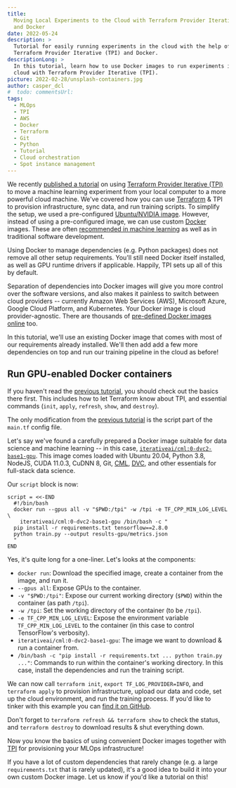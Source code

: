 ```yaml
---
title:
  Moving Local Experiments to the Cloud with Terraform Provider Iterative (TPI)
  and Docker
date: 2022-05-24
description: >
  Tutorial for easily running experiments in the cloud with the help of
  Terraform Provider Iterative (TPI) and Docker.
descriptionLong: >
  In this tutorial, learn how to use Docker images to run experiments in the
  cloud with Terraform Provider Iterative (TPI).
picture: 2022-02-28/unsplash-containers.jpg
author: casper_dcl
#  todo: commentsUrl:
tags:
  - MLOps
  - TPI
  - AWS
  - Docker
  - Terraform
  - Git
  - Python
  - Tutorial
  - Cloud orchestration
  - Spot instance management
---
```


We recently [published a tutorial][bees-part-1] on using [Terraform Provider
Iterative (TPI)][tpi] to move a machine learning experiment from your local
computer to a more powerful cloud machine. We've covered how you can use
[Terraform](https://www.terraform.io) & TPI to provision infrastructure, sync
data, and run training scripts. To simplify the setup, we used a pre-configured
[Ubuntu/NVIDIA image](https://registry.terraform.io/providers/iterative/iterative/latest/docs/resources/task#machine-image).
However, instead of using a pre-configured image, we can use custom
[Docker](https://www.docker.com) images. These are often
[recommended in machine learning](https://aws.amazon.com/blogs/opensource/why-use-docker-containers-for-machine-learning-development/)
as well as in traditional software development.

[bees-part-1]: /blog/local-experiments-to-the-cloud-with-tpi
[tpi]: https://github.com/iterative/terraform-provider-iterative

<admon type="info">

Using Docker to manage dependencies (e.g. Python packages) does not remove all
other setup requirements. You'll still need Docker itself installed, as well as
GPU runtime drivers if applicable. Happily, TPI sets up all of this by default.

</admon>

Separation of dependencies into Docker images will give you more control over
the software versions, and also makes it painless to switch between cloud
providers -- currently Amazon Web Services (AWS), Microsoft Azure, Google Cloud
Platform, and Kubernetes. Your Docker image is cloud provider-agnostic. There
are thousands of [pre-defined Docker images online](https://hub.docker.com/)
too.

In this tutorial, we'll use an existing Docker image that comes with most of our
requirements already installed. We'll then add add a few more dependencies on
top and run our training pipeline in the cloud as before!

## Run GPU-enabled Docker containers

<admon type="warn">

If you haven't read the [previous tutorial][bees-part-1], you should check out
the basics there first. This includes how to let Terraform know about TPI, and
essential commands (`init`, `apply`, `refresh`, `show`, and `destroy`).

</admon>

The only modification from the [previous tutorial][bees-part-1] is the script
part of the `main.tf` config file.

Let's say we've found a carefully prepared a Docker image suitable for data
science and machine learning -- in this case,
[`iterativeai/cml:0-dvc2-base1-gpu`](https://cml.dev/doc/self-hosted-runners#docker-images).
This image comes loaded with Ubuntu 20.04, Python 3.8, NodeJS, CUDA 11.0.3,
CuDNN 8, Git, [CML](https://cml.dev), [DVC](https://dvc.org), and other
essentials for full-stack data science.

Our `script` block is now:

```hcl
script = <<-END
  #!/bin/bash
  docker run --gpus all -v "$PWD:/tpi" -w /tpi -e TF_CPP_MIN_LOG_LEVEL \
    iterativeai/cml:0-dvc2-base1-gpu /bin/bash -c "
  pip install -r requirements.txt tensorflow==2.8.0
  python train.py --output results-gpu/metrics.json
  "
END
```

Yes, it's quite long for a one-liner. Let's looks at the components:

- `docker run`: Download the specified image, create a container from the image,
  and run it.
- `--gpus all`: Expose GPUs to the container.
- `-v "$PWD:/tpi"`: Expose our current working directory (`$PWD`) within the
  container (as path `/tpi`).
- `-w /tpi`: Set the working directory of the container (to be `/tpi`).
- `-e TF_CPP_MIN_LOG_LEVEL`: Expose the environment variable
  `TF_CPP_MIN_LOG_LEVEL` to the container (in this case to control TensorFlow's
  verbosity).
- `iterativeai/cml:0-dvc2-base1-gpu`: The image we want to download & run a
  container from.
- `/bin/bash -c "pip install -r requirements.txt ... python train.py ..."`:
  Commands to run within the container's working directory. In this case,
  install the dependencies and run the training script.

We can now call `terraform init`, `export TF_LOG_PROVIDER=INFO`, and
`terraform apply` to provision infrastructure, upload our data and code, set up
the cloud environment, and run the training process. If you'd like to tinker
with this example you can
[find it on GitHub](https://github.com/iterative/blog-tpi-bees/tree/docker).

<admon type="tip">

Don't forget to `terraform refresh && terraform show` to check the status, and
`terraform destroy` to download results & shut everything down.

</admon>

Now you know the basics of using convenient Docker images together with
[TPI][tpi] for provisioning your MLOps infrastructure!

<admon type="tip">

If you have a lot of custom dependencies that rarely change (e.g. a large
`requirements.txt` that is rarely updated), it's a good idea to build it into
your own custom Docker image. Let us know if you'd like a tutorial on this!

</admon>
